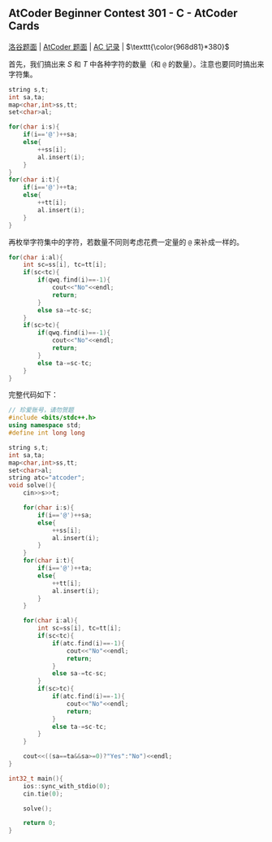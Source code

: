 ## AtCoder Beginner Contest 301 - C - AtCoder Cards

[洛谷题面](https://www.luogu.com.cn/problem/AT_abc301_c) | [AtCoder 题面](https://atcoder.jp/contests/abc301/tasks/abc301_c) | [AC 记录](https://www.luogu.com.cn/record/110510119) | $\texttt{\color{968d81}*380}$

首先，我们搞出来 $S$ 和 $T$ 中各种字符的数量（和 `@` 的数量）。注意也要同时搞出来字符集。

``` cpp
string s,t;
int sa,ta;
map<char,int>ss,tt;
set<char>al;

for(char i:s){
    if(i=='@')++sa;
    else{
        ++ss[i];
        al.insert(i);
    }
}
for(char i:t){
    if(i=='@')++ta;
    else{
        ++tt[i];
        al.insert(i);
    }
}
```

再枚举字符集中的字符，若数量不同则考虑花费一定量的 `@` 来补成一样的。

``` cpp
for(char i:al){
    int sc=ss[i], tc=tt[i];
    if(sc<tc){
        if(qwq.find(i)==-1){
            cout<<"No"<<endl;
            return;
        }
        else sa-=tc-sc;
    }
    if(sc>tc){
        if(qwq.find(i)==-1){
            cout<<"No"<<endl;
            return;
        }
        else ta-=sc-tc;
    }
}
```

完整代码如下：

``` cpp
// 珍爱账号，请勿贺题
#include <bits/stdc++.h>
using namespace std;
#define int long long

string s,t;
int sa,ta;
map<char,int>ss,tt;
set<char>al;
string atc="atcoder";
void solve(){
    cin>>s>>t;

    for(char i:s){
        if(i=='@')++sa;
        else{
            ++ss[i];
            al.insert(i);
        }
    }
    for(char i:t){
        if(i=='@')++ta;
        else{
            ++tt[i];
            al.insert(i);
        }
    }

    for(char i:al){
        int sc=ss[i], tc=tt[i];
        if(sc<tc){
            if(atc.find(i)==-1){
                cout<<"No"<<endl;
                return;
            }
            else sa-=tc-sc;
        }
        if(sc>tc){
            if(atc.find(i)==-1){
                cout<<"No"<<endl;
                return;
            }
            else ta-=sc-tc;
        }
    }

    cout<<((sa==ta&&sa>=0)?"Yes":"No")<<endl;
}

int32_t main(){
    ios::sync_with_stdio(0);
    cin.tie(0);

    solve();

    return 0;
}
```